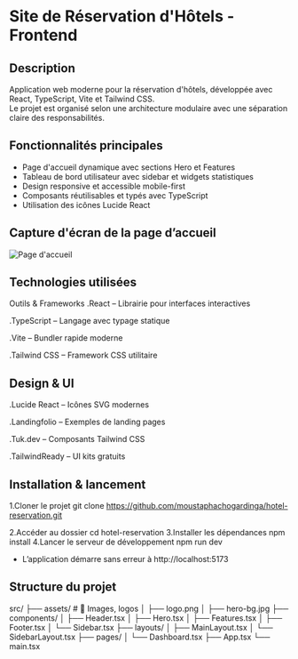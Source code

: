 # Site de Réservation d'Hôtels - Frontend

## Description

Application web moderne pour la réservation d'hôtels, développée avec React, TypeScript, Vite et Tailwind CSS.  
Le projet est organisé selon une architecture modulaire avec une séparation claire des responsabilités.

## Fonctionnalités principales

- Page d'accueil dynamique avec sections Hero et Features
- Tableau de bord utilisateur avec sidebar et widgets statistiques
- Design responsive et accessible mobile-first
- Composants réutilisables et typés avec TypeScript
- Utilisation des icônes Lucide React

##   Capture d'écran de la page d’accueil
![Page d'accueil](./src/assets/accuiel.png)

## Technologies utilisées

 Outils & Frameworks
.React – Librairie pour interfaces interactives

.TypeScript – Langage avec typage statique

.Vite – Bundler rapide moderne

.Tailwind CSS – Framework CSS utilitaire

## Design & UI
.Lucide React – Icônes SVG modernes

.Landingfolio – Exemples de landing pages

.Tuk.dev – Composants Tailwind CSS

.TailwindReady – UI kits gratuits

## Installation & lancement
 1.Cloner le projet
git clone https://github.com/moustaphachogardinga/hotel-reservation.git

 2.Accéder au dossier
cd hotel-reservation
 3.Installer les dépendances
npm install
 4.Lancer le serveur de développement
npm run dev
- L’application démarre sans erreur à http://localhost:5173
## Structure du projet

src/
├── assets/               # 🔹 Images, logos
│   ├── logo.png
│   ├── hero-bg.jpg
├── components/
│   ├── Header.tsx
│   ├── Hero.tsx
│   ├── Features.tsx
│   ├── Footer.tsx
│   └── Sidebar.tsx
├── layouts/
│   ├── MainLayout.tsx
│   └── SidebarLayout.tsx
├── pages/
│   └── Dashboard.tsx
├── App.tsx
└── main.tsx
